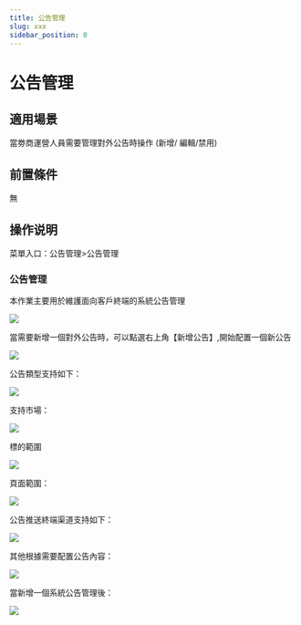```yaml
---
title: 公告管理
slug: xxx
sidebar_position: 0
---
```



# 公告管理

## 適用場景

當劵商運營人員需要管理對外公告時操作 (新增/ 編輯/禁用)

## 前置條件

無

## 操作说明

菜單入口：公告管理&gt;公告管理

### 公告管理

本作業主要用於維護面向客戶終端的系統公告管理

<img src="/assets/EF0Ebs3bGoskPSxy4uhca9AOnTc.png" src-width="3212" src-height="1612" align="center"/>

當需要新增一個對外公告時，可以點選右上角【新增公告】,開始配置一個新公告

<img src="/assets/Cu4nbgAQ8o49bGxnb9kcxsc1nih.png" src-width="3246" src-height="1616" align="center"/>

公告類型支持如下：                                                                          

<img src="/assets/SobxbNwkio2RKVxFR8zcjuxpnNh.png" src-width="943" src-height="492" align="center"/>

支持市場：

<img src="/assets/M8anbdAAXoQIwgx7RbCc33R5n0d.png" src-width="1118" src-height="676" align="center"/>

標的範圍

<img src="/assets/SE5Pbnvvto6F0vxA5Nyc7hBSnab.png" src-width="1122" src-height="684" align="center"/>

頁面範圍：

<img src="/assets/S8e5bgpLjovd85x3lYJc33hbnXf.png" src-width="933" src-height="553" align="center"/>

公告推送終端渠道支持如下：

<img src="/assets/RZHdbngIAomjejxiaB0cbCrwnBb.png" src-width="915" src-height="149"/>

其他根據需要配置公告內容：

<img src="/assets/QzxAbGg8lofhZxxPqUicUIbenFg.png" src-width="963" src-height="1380" align="center"/>

當新增一個系統公告管理後：

<img src="/assets/CjVNbY56vodSh4x5sFdcDhNRnmh.png" src-width="3224" src-height="1506" align="center"/>

